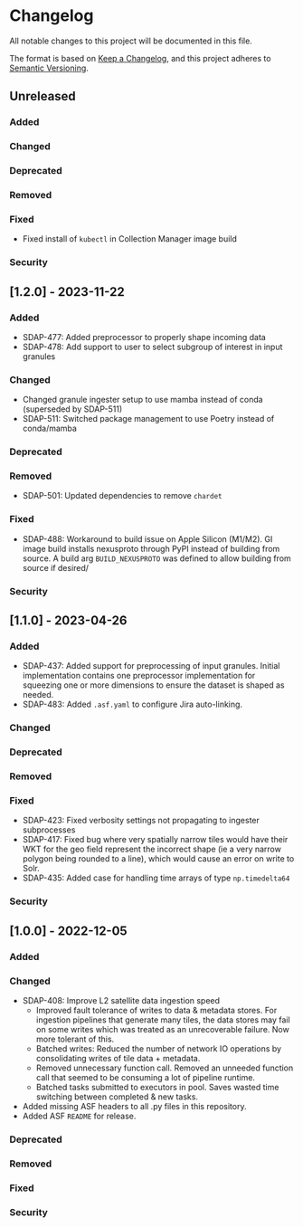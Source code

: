 # Changelog
All notable changes to this project will be documented in this file.

The format is based on [Keep a Changelog](https://keepachangelog.com/en/1.0.0/),
and this project adheres to [Semantic Versioning](https://semver.org/spec/v2.0.0.html).

## Unreleased
### Added
### Changed
### Deprecated
### Removed
### Fixed
- Fixed install of `kubectl` in Collection Manager image build
### Security

## [1.2.0] - 2023-11-22
### Added
- SDAP-477: Added preprocessor to properly shape incoming data
- SDAP-478: Add support to user to select subgroup of interest in input granules
### Changed
- Changed granule ingester setup to use mamba instead of conda (superseded by SDAP-511)
- SDAP-511: Switched package management to use Poetry instead of conda/mamba
### Deprecated
### Removed
- SDAP-501: Updated dependencies to remove `chardet`
### Fixed
- SDAP-488: Workaround to build issue on Apple Silicon (M1/M2). GI image build installs nexusproto through PyPI instead of building from source. A build arg `BUILD_NEXUSPROTO` was defined to allow building from source if desired/
### Security

## [1.1.0] - 2023-04-26
### Added
- SDAP-437: Added support for preprocessing of input granules. Initial implementation contains one preprocessor implementation for squeezing one or more dimensions to ensure the dataset is shaped as needed.
- SDAP-483: Added `.asf.yaml` to configure Jira auto-linking.
### Changed
### Deprecated
### Removed
### Fixed
- SDAP-423: Fixed verbosity settings not propagating to ingester subprocesses
- SDAP-417: Fixed bug where very spatially narrow tiles would have their WKT for the geo field represent the incorrect shape (ie a very narrow polygon being rounded to a line), which would cause an error on write to Solr.
- SDAP-435: Added case for handling time arrays of type `np.timedelta64`
### Security

## [1.0.0] - 2022-12-05
### Added
### Changed
 - SDAP-408: Improve L2 satellite data ingestion speed
   - Improved fault tolerance of writes to data & metadata stores. For ingestion pipelines that generate many tiles, the data stores may fail on some writes which was treated as an unrecoverable failure. Now more tolerant of this.
   - Batched writes: Reduced the number of network IO operations by consolidating writes of tile data + metadata.
   - Removed unnecessary function call. Removed an unneeded function call that seemed to be consuming a lot of pipeline runtime.
   - Batched tasks submitted to executors in pool. Saves wasted time switching between completed & new tasks.
- Added missing ASF headers to all .py files in this repository.
- Added ASF `README` for release.
### Deprecated
### Removed
### Fixed
### Security


